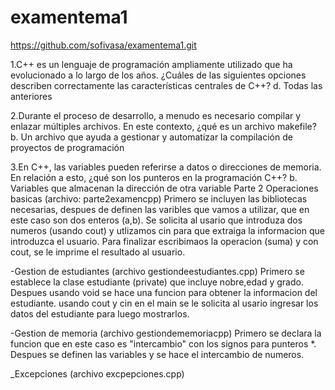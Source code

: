 # examentema1
https://github.com/sofivasa/examentema1.git

1.C++ es un lenguaje de programación ampliamente utilizado que ha evolucionado a lo largo de los años. ¿Cuáles de las siguientes opciones describen correctamente las características centrales de C++?
d. Todas las anteriores

2.Durante el proceso de desarrollo, a menudo es necesario compilar y enlazar múltiples archivos. En este contexto, ¿qué es un archivo makefile?
b. Un archivo que ayuda a gestionar y automatizar la compilación de proyectos de programación

3.En C++, las variables pueden referirse a datos o direcciones de memoria. En relación a esto, ¿qué son los punteros en la programación C++?
b. Variables que almacenan la dirección de otra variable
Parte 2
Operaciones basicas (archivo: parte2examencpp)
Primero se incluyen las bibliotecas necesarias, despues de definen las varibles que vamos a utilizar, que en este caso son dos enteros (a,b). Se solicita al usario que introduza dos numeros (usando cout) y utlizamos cin para que extraiga la informacion que introduzca el usuario. Para finalizar escribimaos la operacion (suma) y con cout, se le imprime el resultado al usuario. 

-Gestion de estudiantes (archivo gestiondeestudiantes.cpp)
Primero se establece la clase estudiante (private) que incluye nobre,edad y grado. Despues usando void se hace una funcion para obtener la informacion del estudiante.  usando cout y cin en el main se le solicita al usario ingresar los datos del estudiante para luego mostrarlos.

-Gestion de memoria (archivo gestiondememoriacpp)
Primero se declara la funcion que en este caso es "intercambio" con los signos para punteros *. Despues se definen las variables y se hace el intercambio de numeros. 

_Excepciones (archivo excpepciones.cpp)

